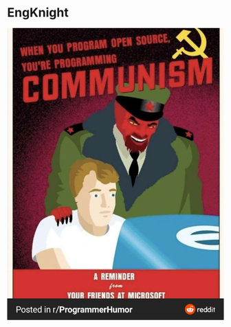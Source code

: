 # EngKnight

![Screenshot of a comment on a GitHub issue showing an image, added in the Markdown, of an Octocat smiling and raising a tentacle.](/meme_background.jpg)
